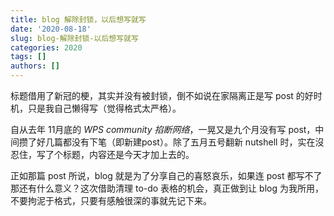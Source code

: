 ```yaml
---
title: blog 解除封锁，以后想写就写
date: '2020-08-18'
slug: blog-解除封锁-以后想写就写
categories: 2020
tags: []
authors: []
---
```




标题借用了新冠的梗，其实并没有被封锁，倒不如说在家隔离正是写 post 的好时机，只是我自己懒得写（觉得格式太严格）。

自从去年 11月底的 _WPS community 掐断网络_，一晃又是九个月没有写 post，中间攒了好几篇都没有下笔（即新建post）。除了五月五号翻新 nutshell 时，实在沒忍住，写了个标题，内容还是今天才加上去的。

正如那篇 post 所说，blog 就是为了分享自己的喜怒哀乐，如果连 post 都写不了那还有什么意义？这次借助清理 to-do 表格的机会，真正做到让 blog 为我所用，不要拘泥于格式，只要有感触很深的事就先记下来。
